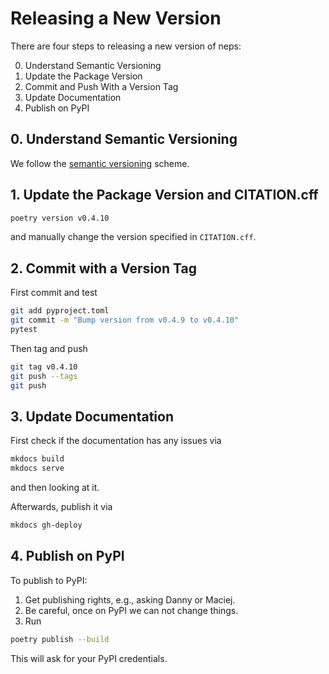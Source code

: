 # Releasing a New Version

There are four steps to releasing a new version of neps:

0. Understand Semantic Versioning
1. Update the Package Version
1. Commit and Push With a Version Tag
1. Update Documentation
1. Publish on PyPI

## 0. Understand Semantic Versioning

We follow the [semantic versioning](https://semver.org) scheme.

## 1. Update the Package Version and CITATION.cff

```bash
poetry version v0.4.10
```

and manually change the version specified in `CITATION.cff`.

## 2. Commit with a Version Tag

First commit and test

```bash
git add pyproject.toml
git commit -m "Bump version from v0.4.9 to v0.4.10"
pytest
```

Then tag and push

```bash
git tag v0.4.10
git push --tags
git push
```

## 3. Update Documentation

First check if the documentation has any issues via

```bash
mkdocs build
mkdocs serve
```

and then looking at it.

Afterwards, publish it via

```bash
mkdocs gh-deploy
```

## 4. Publish on PyPI

To publish to PyPI:

1. Get publishing rights, e.g., asking Danny or Maciej.
1. Be careful, once on PyPI we can not change things.
1. Run

```bash
poetry publish --build
```

This will ask for your PyPI credentials.
